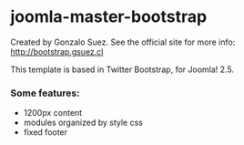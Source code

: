 joomla-master-bootstrap
=======================
Created by Gonzalo Suez. See the official site for more info: http://bootstrap.gsuez.cl

This template is based in Twitter Bootstrap, for Joomla! 2.5.

<h3>Some features:</h3>
<ul>
<li>1200px content</li>
<li>modules organized by style css</li>
<li>fixed footer</li>
</ul>
